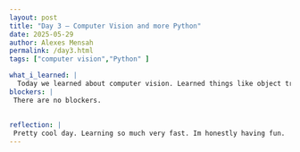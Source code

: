 ```yaml
---
layout: post
title: "Day 3 – Computer Vision and more Python"
date: 2025-05-29
author: Alexes Mensah
permalink: /day3.html
tags: ["computer vision","Python" ]

what_i_learned: |
  Today we learned about computer vision. Learned things like object tracking,pixel recognition, image segmentation, and bounding boxes. Used teachable machineto detect differnt items. We also were introduced to yolo V8. 
blockers: |
 There are no blockers.
  
  
reflection: | 
 Pretty cool day. Learning so much very fast. Im honestly having fun. 
---
```

